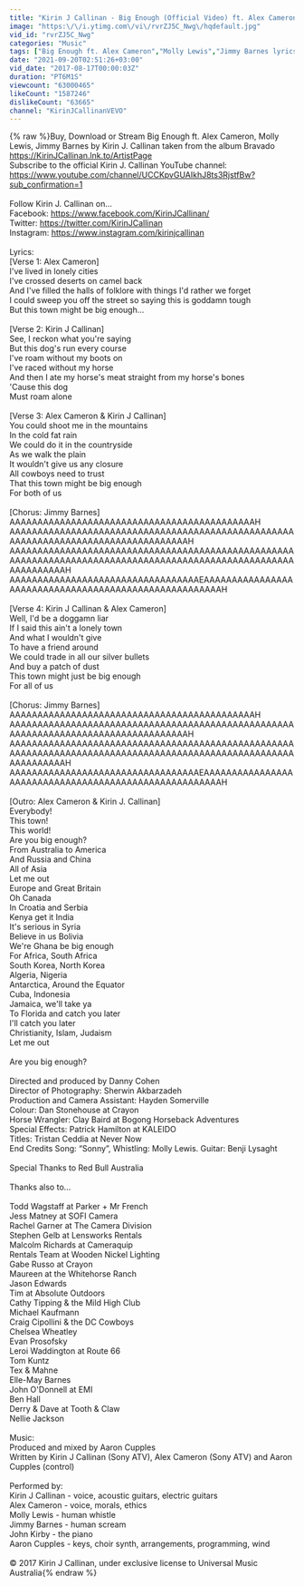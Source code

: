 ```yaml
---
title: "Kirin J Callinan - Big Enough (Official Video) ft. Alex Cameron, Molly Lewis, Jimmy Barnes"
image: "https:\/\/i.ytimg.com\/vi\/rvrZJ5C_Nwg\/hqdefault.jpg"
vid_id: "rvrZJ5C_Nwg"
categories: "Music"
tags: ["Big Enough ft. Alex Cameron","Molly Lewis","Jimmy Barnes lyrics"]
date: "2021-09-20T02:51:26+03:00"
vid_date: "2017-08-17T00:00:03Z"
duration: "PT6M1S"
viewcount: "63000465"
likeCount: "1587246"
dislikeCount: "63665"
channel: "KirinJCallinanVEVO"
---
```

{% raw %}Buy, Download or Stream Big Enough ft. Alex Cameron, Molly Lewis, Jimmy Barnes by Kirin J. Callinan taken from the album Bravado <a rel="nofollow" target="blank" href="https://KirinJCallinan.lnk.to/ArtistPage">https://KirinJCallinan.lnk.to/ArtistPage</a><br />Subscribe to the official Kirin J. Callinan YouTube channel: <a rel="nofollow" target="blank" href="https://www.youtube.com/channel/UCCKpvGUAIkhJ8ts3RjstfBw?sub_confirmation=1">https://www.youtube.com/channel/UCCKpvGUAIkhJ8ts3RjstfBw?sub_confirmation=1</a><br /><br />Follow Kirin J. Callinan on…<br />Facebook: <a rel="nofollow" target="blank" href="https://www.facebook.com/KirinJCallinan/">https://www.facebook.com/KirinJCallinan/</a><br />Twitter: <a rel="nofollow" target="blank" href="https://twitter.com/KirinJCallinan">https://twitter.com/KirinJCallinan</a><br />Instagram: <a rel="nofollow" target="blank" href="https://www.instagram.com/kirinjcallinan">https://www.instagram.com/kirinjcallinan</a><br /><br />Lyrics:<br />[Verse 1: Alex Cameron]<br />I've lived in lonely cities<br />I've crossed deserts on camel back<br />And I've filled the halls of folklore with things I'd rather we forget<br />I could sweep you off the street so saying this is goddamn tough<br />But this town might be big enough...<br /><br />[Verse 2: Kirin J Callinan]<br />See, I reckon what you're saying<br />But this dog's run every course<br />I've roam without my boots on<br />I've raced without my horse<br />And then I ate my horse's meat straight from my horse's bones<br />'Cause this dog<br />Must roam alone<br /><br />[Verse 3: Alex Cameron &amp; Kirin J Callinan]<br />You could shoot me in the mountains<br />In the cold fat rain<br />We could do it in the countryside<br />As we walk the plain<br />It wouldn't give us any closure<br />All cowboys need to trust<br />That this town might be big enough<br />For both of us<br /><br />[Chorus: Jimmy Barnes]<br />AAAAAAAAAAAAAAAAAAAAAAAAAAAAAAAAAAAAAAAAAAAAH<br />AAAAAAAAAAAAAAAAAAAAAAAAAAAAAAAAAAAAAAAAAAAAAAAAAAAAAAAAAAAAAAAAAAAAAAAAAAAAAAAAAAAH<br />AAAAAAAAAAAAAAAAAAAAAAAAAAAAAAAAAAAAAAAAAAAAAAAAAAAAAAAAAAAAAAAAAAAAAAAAAAAAAAAAAAAAAAAAAAAAAAAAAAAAAAAAAAAAAAAAH<br />AAAAAAAAAAAAAAAAAAAAAAAAAAAAAAAAAAEAAAAAAAAAAAAAAAAAAAAAAAAAAAAAAAAAAAAAAAAAAAAAAAAAAAAAAH<br /><br />[Verse 4: Kirin J Callinan &amp; Alex Cameron]<br />Well, I'd be a doggamn liar<br />If I said this ain't a lonely town<br />And what I wouldn't give<br />To have a friend around<br />We could trade in all our silver bullets<br />And buy a patch of dust<br />This town might just be big enough<br />For all of us<br /><br />[Chorus: Jimmy Barnes]<br />AAAAAAAAAAAAAAAAAAAAAAAAAAAAAAAAAAAAAAAAAAAAH<br />AAAAAAAAAAAAAAAAAAAAAAAAAAAAAAAAAAAAAAAAAAAAAAAAAAAAAAAAAAAAAAAAAAAAAAAAAAAAAAAAAAAH<br />AAAAAAAAAAAAAAAAAAAAAAAAAAAAAAAAAAAAAAAAAAAAAAAAAAAAAAAAAAAAAAAAAAAAAAAAAAAAAAAAAAAAAAAAAAAAAAAAAAAAAAAAAAAAAAAAH<br />AAAAAAAAAAAAAAAAAAAAAAAAAAAAAAAAAAEAAAAAAAAAAAAAAAAAAAAAAAAAAAAAAAAAAAAAAAAAAAAAAAAAAAAAAH<br /><br />[Outro: Alex Cameron &amp; Kirin J. Callinan]<br />Everybody!<br />This town!<br />This world!<br />Are you big enough?<br />From Australia to America<br />And Russia and China<br />All of Asia<br />Let me out<br />Europe and Great Britain<br />Oh Canada<br />In Croatia and Serbia<br />Kenya get it India<br />It's serious in Syria<br />Believe in us Bolivia<br />We're Ghana be big enough<br />For Africa, South Africa<br />South Korea, North Korea<br />Algeria, Nigeria<br />Antarctica, Around the Equator<br />Cuba, Indonesia<br />Jamaica, we'll take ya<br />To Florida and catch you later<br />I'll catch you later<br />Christianity, Islam, Judaism<br />Let me out<br /><br />Are you big enough?<br /><br />Directed and produced by Danny Cohen<br />Director of Photography: Sherwin Akbarzadeh<br />Production and Camera Assistant: Hayden Somerville<br />Colour: Dan Stonehouse at Crayon<br />Horse Wrangler: Clay Baird at Bogong Horseback Adventures<br />Special Effects: Patrick Hamilton at KALEIDO<br />Titles: Tristan Ceddia at Never Now<br />End Credits Song: “Sonny”, Whistling: Molly Lewis. Guitar: Benji Lysaght<br /><br />Special Thanks to Red Bull Australia<br /><br />Thanks also to…<br /><br />Todd Wagstaff at Parker + Mr French<br />Jess Matney at SOFI Camera<br />Rachel Garner at The Camera Division<br />Stephen Gelb at Lensworks Rentals<br />Malcolm Richards at Cameraquip<br />Rentals Team at Wooden Nickel Lighting<br />Gabe Russo at Crayon<br />Maureen at the Whitehorse Ranch<br />Jason Edwards<br />Tim at Absolute Outdoors<br />Cathy Tipping &amp; the Mild High Club<br />Michael Kaufmann<br />Craig Cipollini &amp; the DC Cowboys<br />Chelsea Wheatley<br />Evan Prosofsky<br />Leroi Waddington at Route 66<br />Tom Kuntz<br />Tex &amp; Mahne<br />Elle-May Barnes<br />John O'Donnell at EMI<br />Ben Hall<br />Derry &amp; Dave at Tooth &amp; Claw<br />Nellie Jackson<br /><br />Music:<br />Produced and mixed by Aaron Cupples<br />Written by Kirin J Callinan (Sony ATV), Alex Cameron (Sony ATV) and Aaron Cupples (control)<br /><br />Performed by:<br />Kirin J Callinan - voice, acoustic guitars, electric guitars<br />Alex Cameron - voice, morals, ethics<br />Molly Lewis - human whistle<br />Jimmy Barnes - human scream<br />John Kirby - the piano<br />Aaron Cupples - keys, choir synth, arrangements, programming, wind<br /><br />© 2017 Kirin J Callinan, under exclusive license to Universal Music Australia{% endraw %}
